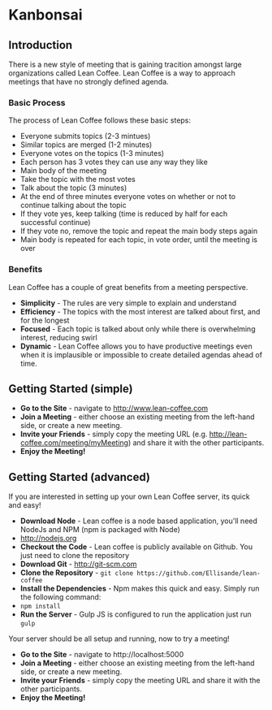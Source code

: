 # Kanbonsai

## Introduction
There is a new style of meeting that is gaining tracition amongst large organizations called Lean Coffee. Lean Coffee is a way to approach meetings that have no strongly defined agenda.

### Basic Process
The process of Lean Coffee follows these basic steps:

* Everyone submits topics (2-3 mintues)
* Similar topics are merged (1-2 minutes)
* Everyone votes on the topics (1-3 minutes)
 * Each person has 3 votes they can use any way they like
* Main body of the meeting
 * Take the topic with the most votes
 * Talk about the topic (3 minutes)
 * At the end of three minutes everyone votes on whether or not to continue talking about the topic
  * If they vote yes, keep talking (time is reduced by half for each successful continue)
  * If they vote no, remove the topic and repeat the main body steps again
* Main body is repeated for each topic, in vote order, until the meeting is over

### Benefits
Lean Coffee has a couple of great benefits from a meeting perspective.

* __Simplicity__ - The rules are very simple to explain and understand
* __Efficiency__ - The topics with the most interest are talked about first, and for the longest
* __Focused__ - Each topic is talked about only while there is overwhelming interest, reducing swirl
* __Dynamic__ - Lean Coffee allows you to have productive meetings even when it is implausible or impossible to create detailed agendas ahead of time.


## Getting Started (simple)

* __Go to the Site__ - navigate to http://www.lean-coffee.com
* __Join a Meeting__ - either choose an existing meeting from the left-hand side, or create a new meeting.
* __Invite your Friends__ - simply copy the meeting URL (e.g. http://lean-coffee.com/meeting/myMeeting) and share it with the other participants.
* __Enjoy the Meeting!__

## Getting Started (advanced)

If you are interested in setting up your own Lean Coffee server, its quick and easy!

* __Download Node__ - Lean coffee is a node based application, you'll need NodeJs and NPM (npm is packaged with Node)
 * http://nodejs.org
* __Checkout the Code__ - Lean coffee is publicly available on Github. You just need to clone the repository
 * __Download Git__ - http://git-scm.com
 * __Clone the Repository__ - ```git clone https://github.com/Ellisande/lean-coffee```
* __Install the Dependencies__ - Npm makes this quick and easy. Simply run the following command:
 * ```npm install```
* __Run the Server__ - Gulp JS is configured to run the application just run ```gulp```

Your server should be all setup and running, now to try a meeting!

* __Go to the Site__ - navigate to http://localhost:5000
* __Join a Meeting__ - either choose an existing meeting from the left-hand side, or create a new meeting.
* __Invite your Friends__ - simply copy the meeting URL and share it with the other participants.
* __Enjoy the Meeting!__
